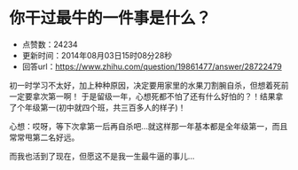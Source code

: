# 你干过最牛的一件事是什么？
- 点赞数：24234
- 更新时间：2014年08月03日15时08分28秒
- 回答url：https://www.zhihu.com/question/19861477/answer/28722479
<body>
 <p data-pid="mbMZ1key">初一时学习不太好，加上种种原因，决定要用家里的水果刀割腕自杀，但想着死前一定要拿次第一啊！ 于是留级一年，心想死都不怕了还有什么好怕的？！结果拿了个年级第一(初中就四个班，共三百多人的样子)！</p>
 <p data-pid="Z5-ygvTd">心想：哎呀，等下次拿第一后再自杀吧…就这样那一年基本都是全年级第一，而且常常甩第二名好远。</p>
 <p data-pid="3grSDJd8">而我也活到了现在，但愿这不是我一生最牛逼的事儿…</p>
</body>